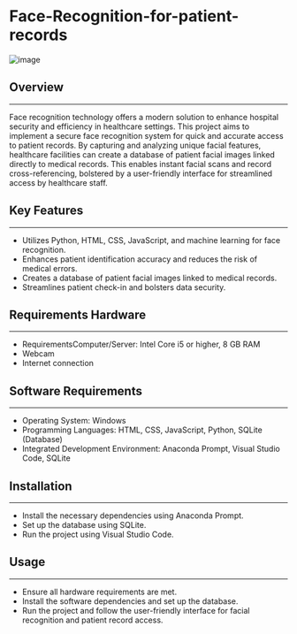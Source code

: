 # Face-Recognition-for-patient-records

![image](https://github.com/Nathipriya-V/Face-Recognition-for-patient-records/assets/160104560/7b47651b-e9df-4b5e-8462-fb4af1cf0568)


## Overview
__________________________________________________________________________________

Face recognition technology offers a modern solution to enhance hospital security and efficiency in healthcare settings. This project aims to implement a secure face recognition system for quick and accurate access to patient records. By capturing and analyzing unique facial features, healthcare facilities can create a database of patient facial images linked directly to medical records. This enables instant facial scans and record cross-referencing, bolstered by a user-friendly interface for streamlined access by healthcare staff.

## Key Features
__________________________________________________________________________________

* Utilizes Python, HTML, CSS, JavaScript, and machine learning for face recognition.
* Enhances patient identification accuracy and reduces the risk of medical errors.
* Creates a database of patient facial images linked to medical records.
* Streamlines patient check-in and bolsters data security.
  
## Requirements Hardware
__________________________________________________________________________________

* RequirementsComputer/Server: Intel Core i5 or higher, 8 GB RAM
* Webcam
* Internet connection
  
## Software Requirements
__________________________________________________________________________________

* Operating System: Windows
* Programming Languages: HTML, CSS, JavaScript, Python, SQLite (Database)
* Integrated Development Environment: Anaconda Prompt, Visual Studio Code, SQLite
  
## Installation
__________________________________________________________________________________

* Install the necessary dependencies using Anaconda Prompt.
* Set up the database using SQLite.
* Run the project using Visual Studio Code.

## Usage
__________________________________________________________________________________

* Ensure all hardware requirements are met.
* Install the software dependencies and set up the database.
* Run the project and follow the user-friendly interface for facial recognition and patient record access.
